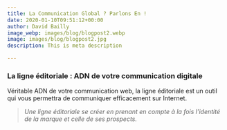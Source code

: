 ```yaml
---
title: La Communication Global ? Parlons En !
date: 2020-01-10T09:51:12+00:00
author: David Bailly
image_webp: images/blog/blogpost2.webp
image: images/blog/blogpost2.jpg
description: This is meta description

---
```

### La ligne éditoriale : ADN de votre communication digitale

Véritable ADN de votre communication web, la ligne éditoriale est un outil qui vous permettra de communiquer efficacement sur Internet. 

> _Une ligne éditoriale se créer en prenant en compte à la fois l’identité de la marque et celle de ses prospects._